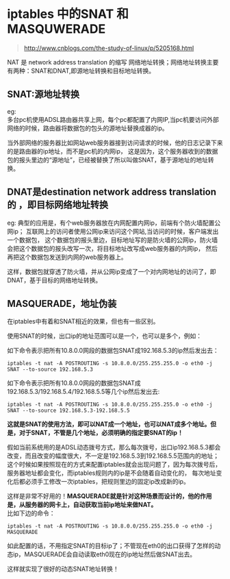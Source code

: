 # iptables 中的SNAT 和MASQUWERADE

> http://www.cnblogs.com/the-study-of-linux/p/5205168.html  

NAT 是 network address translation 的缩写 网络地址转换；网络地址转换主要有两种：SNAT和DNAT,即源地址转换和目标地址转换。  

## SNAT:源地址转换

eg:  
多台pc机使用ADSL路由器共享上网，每个pc都配置了内网IP,当pc机要访问外部网络的时候，路由器将数据包的包头的源地址替换成器的ip。  

当外部网络的服务器比如网站web服务器接到访问请求的时候，他的日志记录下来的是路由器的ip地址，而不是pc机的内网ip，
这是因为，这个服务器收到的数据包的报头里边的“源地址”，已经被替换了所以叫做SNAT，基于源地址的地址转换。  

## DNAT是destination network address translation的 ，即目标网络地址转换

eg:
典型的应用是，有个web服务器放在内网配置内网ip，前端有个防火墙配置公网ip；
互联网上的访问者使用公网ip来访问这个网站,当访问的时候，客户端发出一个数据包，
这个数据包的报头里边，目标地址写的是防火墙的公网ip，防火墙会把这个数据包的报头改写一次，将目标地址改写成web服务器的内网ip，
然后再把这个数据包发送到内网的web服务器上。  

这样，数据包就穿透了防火墙，并从公网ip变成了一个对内网地址的访问了，即DNAT，基于目标的网络地址转换。

## MASQUERADE，地址伪装
在iptables中有着和SNAT相近的效果，但也有一些区别。

使用SNAT的时候，出口ip的地址范围可以是一个，也可以是多个，例如：

如下命令表示把所有10.8.0.0网段的数据包SNAT成192.168.5.3的ip然后发出去：  
```
iptables -t nat -A POSTROUTING -s 10.8.0.0/255.255.255.0 -o eth0 -j SNAT --to-source 192.168.5.3
```
如下命令表示把所有10.8.0.0网段的数据包SNAT成192.168.5.3/192.168.5.4/192.168.5.5等几个ip然后发出去:  
```
iptables -t nat -A POSTROUTING -s 10.8.0.0/255.255.255.0 -o eth0 -j SNAT --to-source 192.168.5.3-192.168.5.5
```
**这就是SNAT的使用方法，即可以NAT成一个地址，也可以NAT成多个地址。但是，对于SNAT，不管是几个地址，必须明确的指定要SNAT的ip！**   

假如当前系统用的是ADSL动态拨号方式，那么每次拨号，出口ip192.168.5.3都会改变，而且改变的幅度很大，不一定是192.168.5.3到192.168.5.5范围内的地址；
这个时候如果按照现在的方式来配置iptables就会出现问题了，因为每次拨号后，服务器地址都会变化，而iptables规则内的ip是不会随着自动变化的，
每次地址变化后都必须手工修改一次iptables，把规则里边的固定ip改成新的ip。

这样是非常不好用的！**MASQUERADE就是针对这种场景而设计的，他的作用是，从服务器的网卡上，自动获取当前ip地址来做NAT。**  
比如下边的命令：  
```
iptables -t nat -A POSTROUTING -s 10.8.0.0/255.255.255.0 -o eth0 -j MASQUERADE
```
如此配置的话，不用指定SNAT的目标ip了；不管现在eth0的出口获得了怎样的动态ip，MASQUERADE会自动读取eth0现在的ip地址然后做SNAT出去。  

这样就实现了很好的动态SNAT地址转换！

